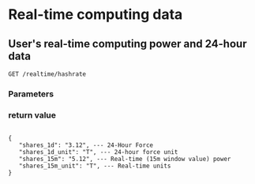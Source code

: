 # Real-time computing data

## User's real-time computing power and 24-hour data

`GET /realtime/hashrate`

### Parameters


### return value

```

{
   "shares_1d": "3.12", --- 24-Hour Force
   "shares_1d_unit": "T", --- 24-hour force unit
   "shares_15m": "5.12", --- Real-time (15m window value) power
   "shares_15m_unit": "T", --- Real-time units
}
```